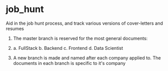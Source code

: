 # job_hunt
Aid in the job hunt process, and track various versions of cover-letters and resumes

1. The master branch is reserved for the most general documents:

2.
   a. FullStack
   b. Backend
   c. Frontend
   d. Data Scientist
   
3. A new branch is made and named after each company applied to. The documents in each branch is specific to it's company

